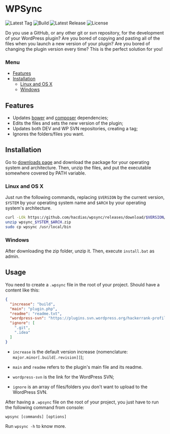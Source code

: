 # WPSync

![Latest Tag](https://img.shields.io/github/tag/hacdias/wpsync-cli.svg?style=flat-square)
![Build](https://img.shields.io/travis/hacdias/wpsync-cli.svg?style=flat-square)
![Latest Release](https://img.shields.io/github/release/hacdias/wpsync-cli.svg?style=flat-square)
![License](https://img.shields.io/github/license/hacdias/wpsync-cli.svg?style=flat-square)

Do you use a GitHub, or any other git or svn repository, for the development of your WordPress plugin? Are you bored of copying and pasting all of the files when you launch a new version of your plugin? Are you bored of changing the plugin version every time? This is the perfect solution for you!

### Menu

- [Features](#features)
- [Installation](#installation)
  + [Linux and OS X](#linux-and-os-x)
  + [Windows](#windows)

## Features

* Updates [bower](https://github.com/bower/bower) and [composer](https://github.com/composer/composer) dependencies;
* Edits the files and sets the new version of the plugin;
* Updates both DEV and WP SVN repositories, creating a tag;
* Ignores the folders/files you want.

## Installation

Go to [downloads page](https://github.com/hacdias/wpsync/releases) and download the package for your operating system and architecture. Then, unzip the files, and put the executable somewhere covered by PATH variable.

### Linux and OS X

Just run the following commands, replacing ```$VERSION``` by the current version, ```$YSTEM``` by your operating system name and ```$ARCH``` by your operating system's architecture.

```bash
curl -LOk https://github.com/hacdias/wpsync/releases/download/$VERSION/wpsync_$YSTEM_$ARCH.zip
unzip wpsync_$YSTEM_$ARCH.zip
sudo cp wpsync /usr/local/bin
```

### Windows

After downloading the zip folder, unzip it. Then, execute ```install.bat``` as admin.

## Usage

You need to create a ```.wpsync``` file in the root of your project. Should have a content like this:

```json
{
  "increase": "build",
  "main": "plugin.php",
  "readme": "readme.txt",
  "wordpress-svn": "https://plugins.svn.wordpress.org/hackerrank-profile-widget/",
  "ignore": [
    ".git",
    ".idea"
  ]
}
```

* ```increase``` is the default version increase (nomenclature: ```major.minor[.build[.revision]]```);

* ```main``` and ```readme``` refers to the plugin's main file and its readme.

* ```wordpress-svn``` is the link for the WordPress SVN;

* ```ignore``` is an array of files/folders you don't want to upload to the WordPress SVN.

After having a ```.wpsync``` file on the root of your project, you just have to run the following command from console:

```
wpsync [commands] [options]
```

Run ```wpsync -h``` to know more.
